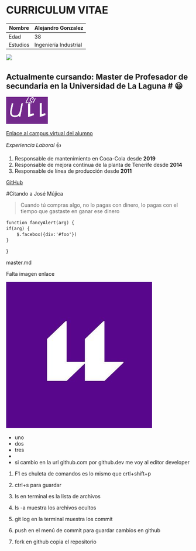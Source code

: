 
# CURRICULUM VITAE



Nombre | Alejandro Gonzalez 
-------|--------
Edad | 38
Estudios | Ingeniería Industrial 
<img width=50 src="http://portal.uned.es/NUEVOWEB/IMAGENES/logo_uned.gif">

## Actualmente cursando: Master de Profesador de secundaria en la Universidad de La Laguna # :smiley:

![ull logo](ull.gif)

[Enlace al campus virtual del alumno](https://campusdoctoradoyposgrado2122.ull.es/user/profile.php?id=4825)

*Experiencia Laboral* :+1:
1. Responsable de mantenimiento en Coca-Cola desde **2019**
2. Responsable de mejora continua de la planta de Tenerife desde **2014**
3. Responsable de línea de producción desde **2011**





[GitHub](http://github.com)

#Citando a José Mújica
> Cuando tú compras algo, 
>no lo pagas con dinero, 
>lo pagas con el tiempo que gastaste en ganar ese dinero




    function fancyAlert(arg) {
    if(arg) {
        $.facebox({div:'#foo'})
    }
}

master.md

Falta imagen enlace









![ULL Logo](logo-ull.jpg)




* uno
* dos
* tres
* 
* si cambio en la url github.com por github.dev me voy al editor developer


1. F1 es chuleta de comandos es lo mismo que crtl+shift+p

2. ctrl+s para guardar

3. ls en terminal es la lista de archivos

4. ls -a muestra los archivos ocultos

5. git log en la terminal muestra los commit

6. push en el menú de commit para guardar cambios en github

7. fork en github copia el repositorio


